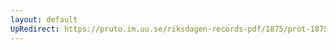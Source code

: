 ```yaml
---
layout: default
UpRedirect: https://pruto.im.uu.se/riksdagen-records-pdf/1875/prot-1875--ak--043/prot-1875--ak--043_017.pdf
---
```

